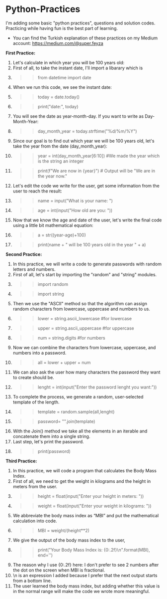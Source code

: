 # Python-Practices
I'm adding some basic "python practices", questions and solution codes.  Practicing while having fun is the best part of learning.
* You can find the Turkish explanation of these practices on my Medium account: https://medium.com/@super.feyza


**First Practice:**
1. Let's calculate in which year you will be 100 years old:
2. First of all, to take the instant date, I'll import a libarary which is 
3. >> from datetime import date
4. When we run this code, we see the instant date:
5.  >> today = date.today() 
6.  >> print("date:", today)
7. You will see the date as year-month-day. If you want to write as Day-Month-Year:
8.  >> day_month_year = today.strftime("%d/%m/%Y") 
9. Since our goal is to find out which year we will be 100 years old, let's take the year from the date (day_month_year):
10. >> year = int(day_month_year[6:10]) #We made the year which is the string an integer
11. >> print(f"We are now in {year}")  # Output will be "We are in the year <year> now."
12. Let's edit the code we write for the user, get some information from the user to reach the result:
13. >> name = input("What is your name: ")
14. >> age = int(input("How old are you: ")) 
15. Now that we know the age and date of the user, let's write the final code using a little bit mathematical equation:
16. >> a = str((year-age)+100) 
17. >> print(name + " will be 100 years old in the year " + a)

 
**Second Practice:**
1. In this practice, we will write a code to generate passwords with random letters and numbers.
2. First of all, let's start by importing the "random" and "string" modules.
3. >> import random
4. >> import string
5. Then we use the "ASCII" method so that the algorithm can assign random characters from lowercase, uppercase and numbers to us.
6. >> lower = string.ascii_lowercase #for lowercase
7. >> upper = string.ascii_uppercase #for uppercase
8. >> num = string.digits #for numbers
9. Now we can combine the characters from lowercase, uppercase, and numbers into a password.
10. >> all = lower + upper + num
11. We can also ask the user how many characters the password they want to create should be.
12. >> lenght = int(input("Enter the password lenght you want:"))
13. To complete the process, we generate a random, user-selected template of the length.
14. >> template = random.sample(all,lenght)
15. >> password= "".join(template)
16. With the Join() method we take all the elements in an iterable and concatenate them into a single string.
17. Last step, let's print the password.
18. >> print(password)



**Third Practice:**
1. In this practice, we will code a program that calculates the Body Mass Index.
2. First of all, we need to get the weight in kilograms and the height in meters from the user.
3. >> height = float(input("Enter your height in meters: "))
4. >> weight = float(input("Enter your weight in kilograms: "))
5. We abbreviate the body mass index as “MBI” and put the mathematical calculation into code.
6. >> MBI = weight/(height**2)
7. We give the output of the body mass index to the user,
8. >> print("Your Body Mass Index is: {0:.2f}\n".format(MBI), end='')
9. The reason why I use {0:.2f} here: I don't prefer to see 2 numbers after the dot on the screen when MBI is fractional.
10. \n is an expression I added because I prefer that the next output starts from a bottom line.
11. The user learned the body mass index, but adding whether this value is in the normal range will make the code we wrote more meaningful.
